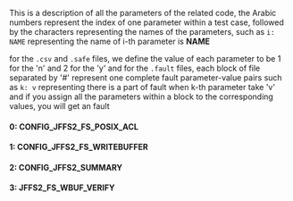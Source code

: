 This is a description of all the parameters of the related code,
the Arabic numbers represent the index of one parameter within a test case,
followed by the characters representing the names of the parameters,
such as `i: NAME` representing the name of i-th parameter is **NAME** 


for the `.csv` and `.safe` files, we define the value of each parameter to be 1 for the 'n' and 2 for the 'y'
and for the `.fault` files, each block of file separated by '#' represent one complete fault parameter-value pairs
such as `k: v` representing there is a part of fault when k-th parameter take 'v'
and if you assign all the parameters within a block to the corresponding values, you will get an fault


#### 0: CONFIG_JFFS2_FS_POSIX_ACL 
#### 1: CONFIG_JFFS2_FS_WRITEBUFFER 
#### 2: CONFIG_JFFS2_SUMMARY 
#### 3: JFFS2_FS_WBUF_VERIFY 
